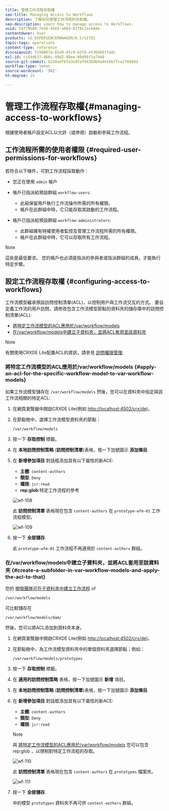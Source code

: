 ```yaml
---
title: 管理工作流程存取權
seo-title: Managing Access to Workflows
description: 了解如何管理工作流程的存取權。
seo-description: Learn how to manage access to Workflows.
uuid: 58f79b89-fe56-4565-a869-8179c1ac68de
contentOwner: User
products: SG_EXPERIENCEMANAGER/6.5/SITES
topic-tags: operations
content-type: reference
discoiquuid: 5150867a-02a9-45c9-b2fd-e536b60ffa8c
exl-id: cc54d637-d66c-49d2-99ee-00d96f1a74e0
source-git-commit: b220adf6fa3e9faf94389b9a9416b7fca2f89d9d
workflow-type: tm+mt
source-wordcount: '562'
ht-degree: 1%

---
```


# 管理工作流程存取權{#managing-access-to-workflows}

根據使用者帳戶設定ACL以允許（或停用）啟動和參與工作流程。

## 工作流程所需的使用者權限 {#required-user-permissions-for-workflows}

若符合以下條件，可對工作流程採取動作：

* 您正在使用 `admin` 帳戶
* 帳戶已指派給預設群組 `workflow-users`:

   * 此組保留用戶執行工作流操作所需的所有權限。
   * 帳戶在此群組中時，它只能存取其啟動的工作流程。

* 帳戶已指派給預設群組 `workflow-administrators`:

   * 此群組擁有特權使用者監控及管理工作流程所需的所有權限。
   * 帳戶在此群組中時，它可以存取所有工作流程。

>[!NOTE]
>
>這些是最低要求。 您的帳戶也必須是指派的參與者或指派群組的成員，才能執行特定步驟。

## 設定工作流程存取權 {#configuring-access-to-workflows}

工作流模型繼承預設訪問控制清單(ACL)，以控制用戶與工作流交互的方式。 要自定義工作流的用戶訪問，請修改包含工作流模型節點的資料夾的儲存庫中的訪問控制清單(ACL):

* [將特定工作流模型的ACL應用於/var/workflow/models](/help/sites-administering/workflows-managing.md#apply-an-acl-for-the-specific-workflow-model-to-var-workflow-models)
* [在/var/workflow/models中建立子資料夾，並將ACL套用至該資料夾](/help/sites-administering/workflows-managing.md#create-a-subfolder-in-var-workflow-models-and-apply-the-acl-to-that)

>[!NOTE]
>
>有關使用CRXDE Lite配置ACL的資訊，請參見 [訪問權限管理](/help/sites-administering/user-group-ac-admin.md#access-right-management).

### 將特定工作流模型的ACL應用於/var/workflow/models {#apply-an-acl-for-the-specific-workflow-model-to-var-workflow-models}

如果工作流模型儲存在 `/var/workflow/models` 然後，您可以在資料夾中指定與該工作流相關的特定ACL:

1. 在網頁瀏覽器中開啟CRXDE Lite(例如 [http://localhost:4502/crx/de](http://localhost:4502/crx/de))。
1. 在節點樹中，選擇工作流模型資料夾的節點：

   `/var/workflow/models`

1. 按一下 **存取控制** 標籤。
1. 在 **本地訪問控制策略** (**訪問控制清單**)表格，按一下加號圖示 **添加條目**.
1. 在 **新增參加項目** 對話框添加具有以下屬性的新ACE:

   * **主體**: `content-authors`
   * **類型**: `Deny`
   * **權限**: `jcr:read`
   * **rep:glob**:特定工作流程的參考

   ![wf-108](assets/wf-108.png)

   此 **訪問控制清單** 表格現在包含 `content-authors` 在 `prototype-wfm-01` 工作流程模型。

   ![wf-109](assets/wf-109.png)

1. 按一下 **全部儲存**.

   此 `prototype-wfm-01` 工作流程不再適用於 `content-authors` 群組。

### 在/var/workflow/models中建立子資料夾，並將ACL套用至該資料夾 {#create-a-subfolder-in-var-workflow-models-and-apply-the-acl-to-that}

您的 [開發團隊可在子資料夾中建立工作流程](/help/sites-developing/workflows-models.md#creating-a-new-workflow) of

`/var/workflow/models`

可比較儲存在

`/var/workflow/models/dam/`

然後，您可以將ACL添加到資料夾本身。

1. 在網頁瀏覽器中開啟CRXDE Lite(例如 [http://localhost:4502/crx/de](http://localhost:4502/crx/de))。
1. 在節點樹中，為工作流模型資料夾中的單個資料夾選擇節點；例如：

   `/var/workflow/models/prototypes`

1. 按一下 **存取控制** 標籤。
1. 在 **適用的訪問控制策略** 表格，按一下加號圖示 **新增** 項目。
1. 在 **本地訪問控制策略** (**訪問控制清單**)表格，按一下加號圖示 **添加條目**.
1. 在 **新增參加項目** 對話框添加具有以下屬性的新ACE:

   * **主體**: `content-authors`
   * **類型**: `Deny`
   * **權限**: `jcr:read`

   >[!NOTE]
   >
   >與 [將特定工作流模型的ACL應用於/var/workflow/models](/help/sites-administering/workflows-managing.md#apply-an-acl-for-the-specific-workflow-model-to-var-workflow-models) 您可以包含rep:glob ，以限制對特定工作流程的存取。

   ![wf-110](assets/wf-110.png)

   此 **訪問控制清單** 表格現在包含 `content-authors` 在 `prototypes` 檔案夾。

   ![wf-111](assets/wf-111.png)

1. 按一下 **全部儲存**.

   中的模型 `prototypes` 資料夾不再可供 `content-authors` 群組。
